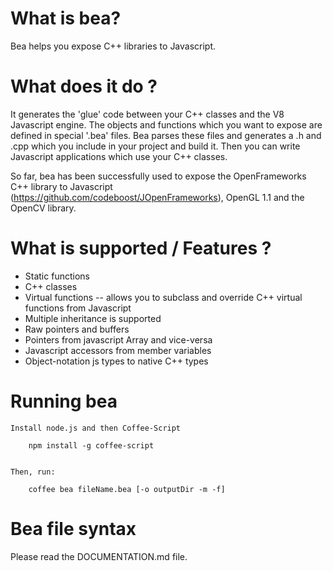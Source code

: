 What is bea?
============

Bea helps you expose C++ libraries to Javascript.

What does it do ?
=================

It generates the 'glue' code between your C++ classes and the V8 Javascript engine.
The objects and functions which you want to expose are defined in special '.bea' files.
Bea parses these files and generates a .h and .cpp which you include in your project and build it.
Then you can write Javascript applications which use your C++ classes.

So far, bea has been successfully used to expose the OpenFrameworks C++ library to Javascript (https://github.com/codeboost/JOpenFrameworks),
OpenGL 1.1 and the OpenCV library.


What is supported / Features ?
==============================

* Static functions
* C++ classes
* Virtual functions -- allows you to subclass and override C++ virtual functions from Javascript
* Multiple inheritance is supported
* Raw pointers and buffers 
* Pointers from javascript Array and vice-versa
* Javascript accessors from member variables
* Object-notation js types to native C++ types

Running bea
===========
	Install node.js and then Coffee-Script
	
		npm install -g coffee-script
	
	
	Then, run:
	
		coffee bea fileName.bea [-o outputDir -m -f]
	

	
Bea file syntax
===============

Please read the DOCUMENTATION.md file.
